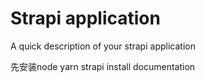 # Strapi application

A quick description of your strapi application

先安装node
yarn strapi install documentation
